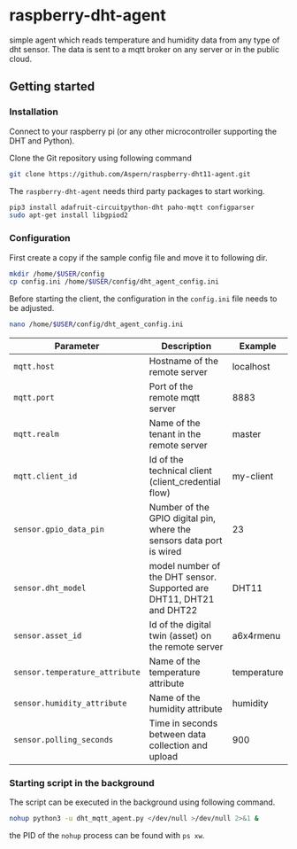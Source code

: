 # raspberry-dht-agent

simple agent which reads temperature and humidity data from any type of dht sensor.
The data is sent to a mqtt broker on any server or in the public cloud.

## Getting started

### Installation

Connect to your raspberry pi (or any other microcontroller supporting the DHT and Python).

Clone the Git repository using following command

```bash
git clone https://github.com/Aspern/raspberry-dht11-agent.git
```

The `raspberry-dht-agent` needs third party packages to start working.

```bash
pip3 install adafruit-circuitpython-dht paho-mqtt configparser
sudo apt-get install libgpiod2
```

### Configuration

First create a copy if the sample config file and move it to following dir.

```bash
mkdir /home/$USER/config
cp config.ini /home/$USER/config/dht_agent_config.ini
```

Before starting the client, the configuration in the `config.ini` file needs to be adjusted.

```bash
nano /home/$USER/config/dht_agent_config.ini
```

| Parameter                      | Description                                                          | Example     |
|--------------------------------|----------------------------------------------------------------------|-------------|
| `mqtt.host`                    | Hostname of the remote server                                        | localhost   |
| `mqtt.port`                    | Port of the remote mqtt server                                       | 8883        |
| `mqtt.realm`                   | Name of the tenant in the remote server                              | master      |
| `mqtt.client_id`               | Id of the technical client   (client_credential flow)                | my-client   |
| `sensor.gpio_data_pin`         | Number of the GPIO digital pin, where the sensors data port is wired | 23          |
| `sensor.dht_model`             | model number of the DHT sensor. Supported are DHT11, DHT21 and DHT22 | DHT11       |
| `sensor.asset_id`              | Id of the digital twin (asset) on the remote server                  | a6x4rmenu   |
| `sensor.temperature_attribute` | Name of the temperature attribute                                    | temperature |
| `sensor.humidity_attribute`    | Name of the humidity attribute                                       | humidity    |
| `sensor.polling_seconds`       | Time in seconds between data collection and upload                   | 900         |

### Starting script in the background

The script can be executed in the background using following command.

```bash
nohup python3 -u dht_mqtt_agent.py </dev/null >/dev/null 2>&1 &
```

the PID of the `nohup` process can be found with `ps xw`.
